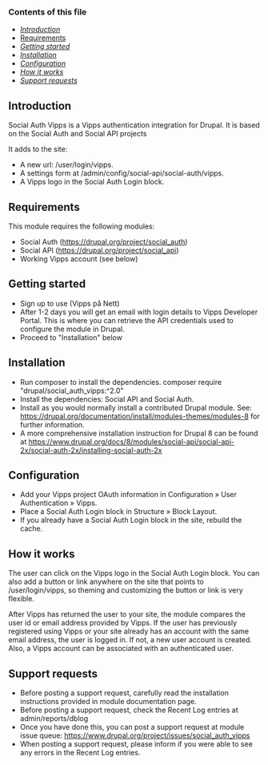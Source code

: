 ### Contents of this file
 * [_Introduction_](#introduction)
 * [ Requirements ](#requirements)
 * [_Getting started_](#getting-started)
 * [_Installation_](#installation)
 * [_Configuration_](#configuration)
 * [_How it works_](#how-it-works)
 * [_Support requests_](#support-requests)

## Introduction
Social Auth Vipps is a Vipps authentication integration for
Drupal. It is based on the Social Auth and Social API projects

It adds to the site:
* A new url: /user/login/vipps.
* A settings form at /admin/config/social-api/social-auth/vipps.
* A Vipps logo in the Social Auth Login block.


## Requirements
This module requires the following modules:
 * Social Auth (https://drupal.org/project/social_auth)
 * Social API (https://drupal.org/project/social_api)
 * Working Vipps account (see below)

## Getting started
* Sign up to use (Vipps på Nett)
* After 1-2 days you will get an email with login details to Vipps Developer Portal. This is where you can retrieve the API credentials used to configure the module in Drupal.
* Proceed to "Installation" below

## Installation
 * Run composer to install the dependencies.
   composer require "drupal/social_auth_vipps:^2.0"
 * Install the dependencies: Social API and Social Auth.
 * Install as you would normally install a contributed Drupal module. See:
   https://drupal.org/documentation/install/modules-themes/modules-8
   for further information.
 * A more comprehensive installation instruction for Drupal 8 can be found at
   https://www.drupal.org/docs/8/modules/social-api/social-api-2x/social-auth-2x/installing-social-auth-2x


## Configuration
 * Add your Vipps project OAuth information in
   Configuration » User Authentication » Vipps.
 * Place a Social Auth Login block in Structure » Block Layout.
 * If you already have a Social Auth Login block in the site, rebuild the cache.


## How it works
The user can click on the Vipps logo in the Social Auth Login block.
You can also add a button or link anywhere on the site that points
to /user/login/vipps, so theming and customizing the button or link
is very flexible.

After Vipps has returned the user to your site, the module compares the
user id or email address provided by Vipps. If the user has previously
registered using Vipps or your site already has an account with the same
email address, the user is logged in. If not, a new user account is created.
Also, a Vipps account can be associated with an authenticated user.


## Support requests
* Before posting a support request, carefully read the installation
  instructions provided in module documentation page.
* Before posting a support request, check the Recent Log entries at
  admin/reports/dblog
* Once you have done this, you can post a support request at module issue
  queue: https://www.drupal.org/project/issues/social_auth_vipps
* When posting a support request, please inform if you were able to see any
  errors in the Recent Log entries.
